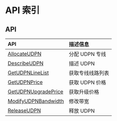 # API 索引



## API

| API | 描述信息 |
|:---|:---|
|[AllocateUDPN](api/udpn-api/allocate_udpn)|分配 UDPN 专线|
|[DescribeUDPN](api/udpn-api/describe_udpn)|描述 UDPN|
|[GetUDPNLineList](api/udpn-api/get_udpn_line_list)|获取专线线路列表|
|[GetUDPNPrice](api/udpn-api/get_udpn_price)|获取 UDPN 价格|
|[GetUDPNUpgradePrice](api/udpn-api/get_udpn_upgrade_price)|获取升级价格|
|[ModifyUDPNBandwidth](api/udpn-api/modify_udpn_bandwidth)|修改带宽|
|[ReleaseUDPN](api/udpn-api/release_udpn)|释放 UDPN|



